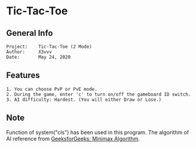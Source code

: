 # Tic-Tac-Toe

## General Info
    Project:    Tic-Tac-Toe (2 Mode)
    Author:     X3vvv
    Date:       May 24, 2020
    
    
## Features
    1. You can choose PvP or PvE mode.
    2. During the game, enter 'c' to turn on/off the gameboard ID switch.
    3. AI difficulty: Hardest. (You will either Draw or Lose.)
    
## Note
   Function of system("cls") has been used in this program.
   The algorithm of AI reference from [GeeksforGeeks: Minimax Algorithm](https://www.geeksforgeeks.org/minimax-algorithm-in-game-theory-set-1-introduction/).
